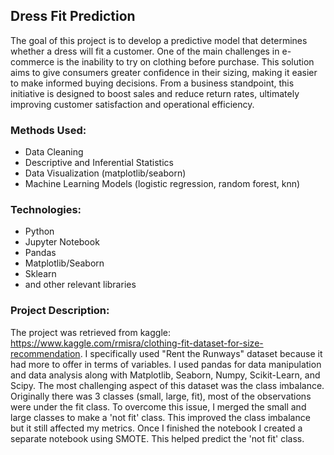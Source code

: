 ## Dress Fit Prediction

The goal of this project is to develop a predictive model that determines whether a dress will fit a customer. One of the main challenges in e-commerce is the inability to try on clothing before purchase. This solution aims to give consumers greater confidence in their sizing, making it easier to make informed buying decisions. From a business standpoint, this initiative is designed to boost sales and reduce return rates, ultimately improving customer satisfaction and operational efficiency.

### Methods Used:
<ul>
<li>Data Cleaning</li>
<li>Descriptive and Inferential Statistics</li>
<li>Data Visualization (matplotlib/seaborn)</li>
<li>Machine Learning Models (logistic regression, random forest, knn)</li>
</ul>
 

### Technologies:
<ul>
<li>Python</li>
<li>Jupyter Notebook</li>
<li>Pandas</li>
<li>Matplotlib/Seaborn</li>
<li>Sklearn</li>
<li>and other relevant libraries</li>
</ul>

### Project Description:
The project was retrieved from kaggle: https://www.kaggle.com/rmisra/clothing-fit-dataset-for-size-recommendation. I specifically used
"Rent the Runways" dataset because it had more to offer in terms of variables. I used pandas for data manipulation and data analysis along
with Matplotlib, Seaborn, Numpy, Scikit-Learn, and Scipy. The most challenging aspect of this dataset was the class imbalance. Originally there
was 3 classes (small, large, fit), most of the observations were under the fit class. To overcome this issue, I merged the small and large classes to
make a 'not fit' class. This improved the class imbalance but it still affected my metrics. Once I finished the notebook I created a separate notebook
using SMOTE. This helped predict the 'not fit' class.

